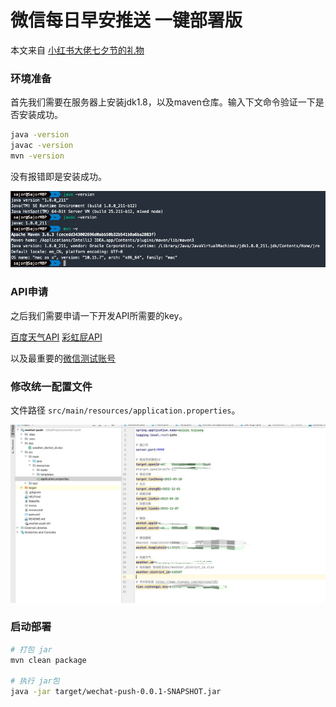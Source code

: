 # 微信每日早安推送 一键部署版

本文来自 [小红书大佬七夕节的礼物](http://t.csdn.cn/gzC6Z)

### 环境准备

首先我们需要在服务器上安装jdk1.8，以及maven仓库。输入下文命令验证一下是否安装成功。

``` bash
java -version
javac -version
mvn -version
```

没有报错即是安装成功。

![](doc/16600219073386.jpg)


### API申请

之后我们需要申请一下开发API所需要的key。

[百度天气API](https://lbsyun.baidu.com/apiconsole/center#/home)
[彩虹屁API](https://www.tianapi.com/apiview/181)

以及最重要的[微信测试账号](https://mp.weixin.qq.com/debug/cgi-bin/sandbox?t=sandbox/login)

### 修改统一配置文件

文件路径 `src/main/resources/application.properties`。

![](doc/16600221432547.jpg)


### 启动部署

``` bash 
# 打包 jar
mvn clean package

# 执行 jar包
java -jar target/wechat-push-0.0.1-SNAPSHOT.jar
```